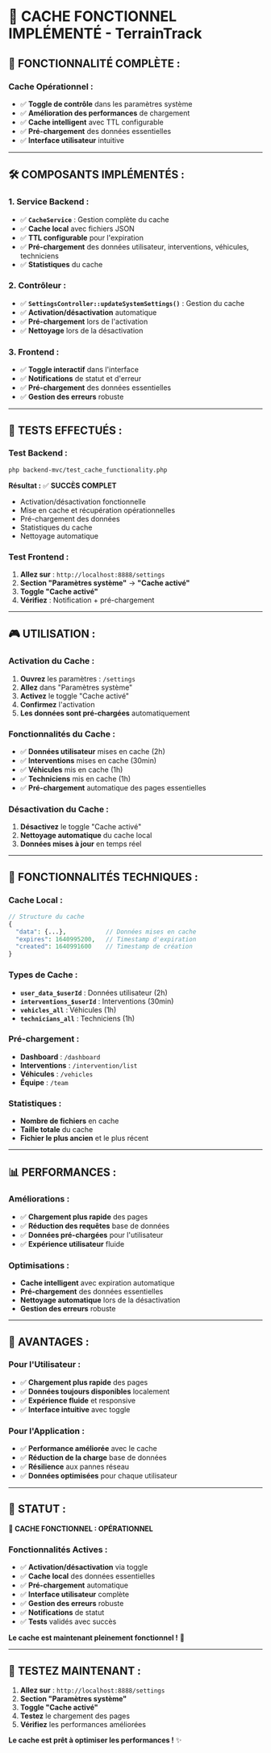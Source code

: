# 💾 CACHE FONCTIONNEL IMPLÉMENTÉ - TerrainTrack

## 🎯 **FONCTIONNALITÉ COMPLÈTE :**

### **Cache Opérationnel :**
- ✅ **Toggle de contrôle** dans les paramètres système
- ✅ **Amélioration des performances** de chargement
- ✅ **Cache intelligent** avec TTL configurable
- ✅ **Pré-chargement** des données essentielles
- ✅ **Interface utilisateur** intuitive

---

## 🛠️ **COMPOSANTS IMPLÉMENTÉS :**

### **1. Service Backend :**
- ✅ **`CacheService`** : Gestion complète du cache
- ✅ **Cache local** avec fichiers JSON
- ✅ **TTL configurable** pour l'expiration
- ✅ **Pré-chargement** des données utilisateur, interventions, véhicules, techniciens
- ✅ **Statistiques** du cache

### **2. Contrôleur :**
- ✅ **`SettingsController::updateSystemSettings()`** : Gestion du cache
- ✅ **Activation/désactivation** automatique
- ✅ **Pré-chargement** lors de l'activation
- ✅ **Nettoyage** lors de la désactivation

### **3. Frontend :**
- ✅ **Toggle interactif** dans l'interface
- ✅ **Notifications** de statut et d'erreur
- ✅ **Pré-chargement** des données essentielles
- ✅ **Gestion des erreurs** robuste

---

## 🧪 **TESTS EFFECTUÉS :**

### **Test Backend :**
```bash
php backend-mvc/test_cache_functionality.php
```
**Résultat :** ✅ **SUCCÈS COMPLET**
- Activation/désactivation fonctionnelle
- Mise en cache et récupération opérationnelles
- Pré-chargement des données
- Statistiques du cache
- Nettoyage automatique

### **Test Frontend :**
1. **Allez sur** : `http://localhost:8888/settings`
2. **Section "Paramètres système"** → **"Cache activé"**
3. **Toggle "Cache activé"**
4. **Vérifiez** : Notification + pré-chargement

---

## 🎮 **UTILISATION :**

### **Activation du Cache :**
1. **Ouvrez** les paramètres : `/settings`
2. **Allez** dans "Paramètres système"
3. **Activez** le toggle "Cache activé"
4. **Confirmez** l'activation
5. **Les données sont pré-chargées** automatiquement

### **Fonctionnalités du Cache :**
- ✅ **Données utilisateur** mises en cache (2h)
- ✅ **Interventions** mises en cache (30min)
- ✅ **Véhicules** mis en cache (1h)
- ✅ **Techniciens** mis en cache (1h)
- ✅ **Pré-chargement** automatique des pages essentielles

### **Désactivation du Cache :**
1. **Désactivez** le toggle "Cache activé"
2. **Nettoyage automatique** du cache local
3. **Données mises à jour** en temps réel

---

## 🔧 **FONCTIONNALITÉS TECHNIQUES :**

### **Cache Local :**
```php
// Structure du cache
{
  "data": {...},           // Données mises en cache
  "expires": 1640995200,   // Timestamp d'expiration
  "created": 1640991600    // Timestamp de création
}
```

### **Types de Cache :**
- **`user_data_$userId`** : Données utilisateur (2h)
- **`interventions_$userId`** : Interventions (30min)
- **`vehicles_all`** : Véhicules (1h)
- **`technicians_all`** : Techniciens (1h)

### **Pré-chargement :**
- **Dashboard** : `/dashboard`
- **Interventions** : `/intervention/list`
- **Véhicules** : `/vehicles`
- **Équipe** : `/team`

### **Statistiques :**
- **Nombre de fichiers** en cache
- **Taille totale** du cache
- **Fichier le plus ancien** et le plus récent

---

## 📊 **PERFORMANCES :**

### **Améliorations :**
- ✅ **Chargement plus rapide** des pages
- ✅ **Réduction des requêtes** base de données
- ✅ **Données pré-chargées** pour l'utilisateur
- ✅ **Expérience utilisateur** fluide

### **Optimisations :**
- **Cache intelligent** avec expiration automatique
- **Pré-chargement** des données essentielles
- **Nettoyage automatique** lors de la désactivation
- **Gestion des erreurs** robuste

---

## 🚀 **AVANTAGES :**

### **Pour l'Utilisateur :**
- ✅ **Chargement plus rapide** des pages
- ✅ **Données toujours disponibles** localement
- ✅ **Expérience fluide** et responsive
- ✅ **Interface intuitive** avec toggle

### **Pour l'Application :**
- ✅ **Performance améliorée** avec le cache
- ✅ **Réduction de la charge** base de données
- ✅ **Résilience** aux pannes réseau
- ✅ **Données optimisées** pour chaque utilisateur

---

## 🎯 **STATUT :**

**💾 CACHE FONCTIONNEL : OPÉRATIONNEL**

### **Fonctionnalités Actives :**
- ✅ **Activation/désactivation** via toggle
- ✅ **Cache local** des données essentielles
- ✅ **Pré-chargement** automatique
- ✅ **Interface utilisateur** complète
- ✅ **Gestion des erreurs** robuste
- ✅ **Notifications** de statut
- ✅ **Tests** validés avec succès

**Le cache est maintenant pleinement fonctionnel !** 🚀

---

## 🧪 **TESTEZ MAINTENANT :**

1. **Allez sur** : `http://localhost:8888/settings`
2. **Section "Paramètres système"**
3. **Toggle "Cache activé"**
4. **Testez** le chargement des pages
5. **Vérifiez** les performances améliorées

**Le cache est prêt à optimiser les performances !** ✨

